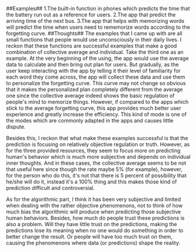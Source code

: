 ##Examples##
1.The built-in function in phones which predicts the time that the battery run out as a reference for users.
2.The app that predict the arriving time of the next bus.
3.The app that helps with memorizing words will predict the time when users need to rememorize words according to the forgetting curve.
##Thoughts##
The examples that I came up with are all small functions that people would use unconsciously in their daily lives. I reckon that these functions are successful examples that make a good combination of collective average and individual. Take the third one as an example. At the very beginning of the using, the app would use the average data to calculate and then bring out plan for users. But gradually, as the user keep interacting with the app by telling it their level of familiarity for each word they come across, the app will collect these data and use them to personalize the forgetting curve. This curve may not change so obvious that it makes the personalized plan completely different from the average one since the collective average indeed shows the basic regulation of people's mind to memorize things. However, if compared to the apps which stick to the average forgetting curve, this app provides much better user experience and greatly increase the efficiency. This kind of mode is one of the modes which are commonly adapted in the apps and causes little dispute.

Besides this, I reckon that what make these examples successful is that the prediction is focusing on relatively objective regulation or truth. However, as for the three provided resources, they seem to focus more on predicting human's behavior which is much more subjective and depends on individual inner thoughts. And in these cases, the collective average seems to be not that useful here since though the rate maybe 5% (for example), however, for the person who do this, it's not that there is 5 percent of possibility that he/she will do it, instead it's a 100% thing and this makes those kind of prediction difficult and controversial.

As for the algorithmic part, I think it has been very subjective and limited when dealing with the rather objective phenomenons, not to think of how much bias the algorithmic will produce when predicting those subjective human behaviors. Besides, how much do people trust these predictions is also a problem. Will they have little trust on the predictions, making the predictions lose its meaning when no one would do something in order to better change the result. Or people will have too much trust on them, causing the phenomenons where data (or predictions) shape the reality.

